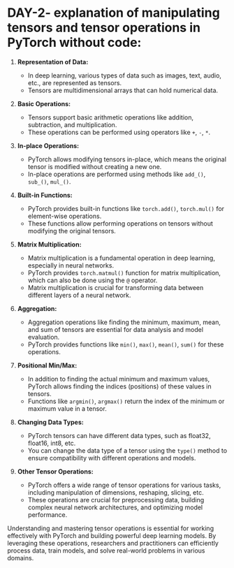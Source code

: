 # DAY-2- explanation of manipulating tensors and tensor operations in PyTorch without code:

1. **Representation of Data:**
   
   - In deep learning, various types of data such as images, text, audio, etc., are represented as tensors.
   - Tensors are multidimensional arrays that can hold numerical data.

2. **Basic Operations:**
   
   - Tensors support basic arithmetic operations like addition, subtraction, and multiplication.
   - These operations can be performed using operators like `+`, `-`, `*`.

3. **In-place Operations:**
   
   - PyTorch allows modifying tensors in-place, which means the original tensor is modified without creating a new one.
   - In-place operations are performed using methods like `add_()`, `sub_()`, `mul_()`.

4. **Built-in Functions:**

   - PyTorch provides built-in functions like `torch.add()`, `torch.mul()` for element-wise operations.
   - These functions allow performing operations on tensors without modifying the original tensors.

5. **Matrix Multiplication:**

   - Matrix multiplication is a fundamental operation in deep learning, especially in neural networks.
   - PyTorch provides `torch.matmul()` function for matrix multiplication, which can also be done using the `@` operator.
   - Matrix multiplication is crucial for transforming data between different layers of a neural network.

6. **Aggregation:**

   - Aggregation operations like finding the minimum, maximum, mean, and sum of tensors are essential for data analysis and model evaluation.
   - PyTorch provides functions like `min()`, `max()`, `mean()`, `sum()` for these operations.

7. **Positional Min/Max:**

   - In addition to finding the actual minimum and maximum values, PyTorch allows finding the indices (positions) of these values in tensors.
   - Functions like `argmin()`, `argmax()` return the index of the minimum or maximum value in a tensor.

8. **Changing Data Types:**

   - PyTorch tensors can have different data types, such as float32, float16, int8, etc.
   - You can change the data type of a tensor using the `type()` method to ensure compatibility with different operations and models.

9. **Other Tensor Operations:**
   - PyTorch offers a wide range of tensor operations for various tasks, including manipulation of dimensions, reshaping, slicing, etc.
   - These operations are crucial for preprocessing data, building complex neural network architectures, and optimizing model performance.

Understanding and mastering tensor operations is essential for working effectively with PyTorch and building powerful deep learning models. By leveraging these operations, researchers and practitioners can efficiently process data, train models, and solve real-world problems in various domains.
